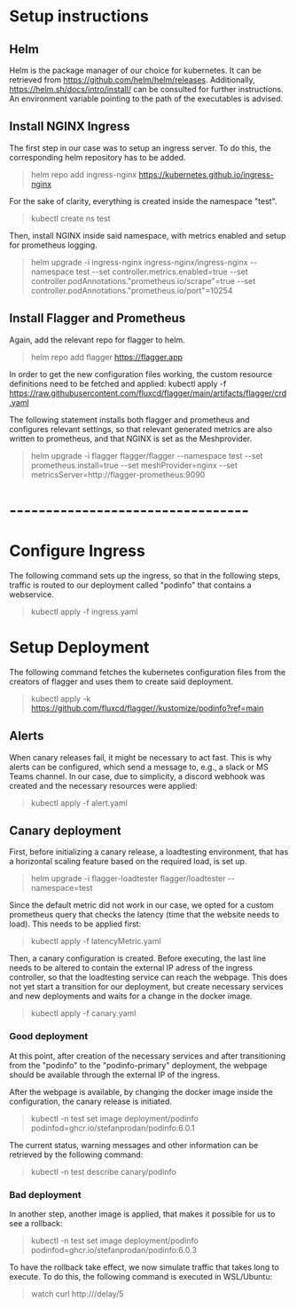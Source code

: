 # Setup instructions
## Helm
Helm is the package manager of our choice for kubernetes. It can be retrieved from https://github.com/helm/helm/releases. Additionally, https://helm.sh/docs/intro/install/ can be consulted for further instructions.
An environment variable pointing to the path of the executables is advised.

## Install NGINX Ingress
The first step in our case was to setup an ingress server. To do this, the corresponding helm repository has to be added.

>helm repo add ingress-nginx https://kubernetes.github.io/ingress-nginx

For the sake of clarity, everything is created inside the namespace "test".

>kubectl create ns test

Then, install NGINX inside said namespace, with metrics enabled and setup for prometheus logging.

>helm upgrade -i ingress-nginx ingress-nginx/ingress-nginx --namespace test --set controller.metrics.enabled=true --set controller.podAnnotations."prometheus\.io/scrape"=true --set controller.podAnnotations."prometheus\.io/port"=10254

## Install Flagger and Prometheus
Again, add the relevant repo for flagger to helm.
>helm repo add flagger https://flagger.app

In order to get the new configuration files working, the custom resource definitions need to be fetched and applied:
kubectl apply -f https://raw.githubusercontent.com/fluxcd/flagger/main/artifacts/flagger/crd.yaml

The following statement installs both flagger and prometheus and configures relevant settings, so that relevant generated metrics are also written to prometheus, and that NGINX is set as the Meshprovider.
>helm upgrade -i flagger flagger/flagger --namespace test --set prometheus.install=true --set meshProvider=nginx --set metricsServer=http://flagger-prometheus:9090

# ---------------------------------

# Configure Ingress
The following command sets up the ingress, so that in the following steps, traffic is routed to our deployment called "podinfo" that contains a webservice.

>kubectl apply -f ingress.yaml

# Setup Deployment
The following command fetches the kubernetes configuration files from the creators of flagger and uses them to create said deployment.
>kubectl apply -k https://github.com/fluxcd/flagger//kustomize/podinfo?ref=main

## Alerts
When canary releases fail, it might be necessary to act fast. This is why alerts can be configured, which send a message to, e.g., a slack or MS Teams channel. In our case, due to simplicity, a discord webhook was created and the necessary resources were applied:
>kubectl apply -f alert.yaml

## Canary deployment
First, before initializing a canary release, a loadtesting environment, that has a horizontal scaling feature based on the required load, is set up.
>helm upgrade -i flagger-loadtester flagger/loadtester --namespace=test

Since the default metric did not work in our case, we opted for a custom prometheus query that checks the latency (time that the website needs to load). This needs to be applied first:
>kubectl apply -f latencyMetric.yaml

Then, a canary configuration is created. Before executing, the last line needs to be altered to contain the external IP adress of the ingress controller, so that the loadtesting service can reach the webpage.
This does not yet start a transition for our deployment, but create necessary services and new deployments and waits for a change in the docker image.
>kubectl apply -f canary.yaml

### Good deployment
At this point, after creation of the necessary services and after transitioning from the "podinfo" to the "podinfo-primary" deployment, the webpage should be available through the external IP of the ingress.

After the webpage is available, by changing the docker image inside the configuration, the canary release is initiated.
>kubectl -n test set image deployment/podinfo podinfod=ghcr.io/stefanprodan/podinfo:6.0.1

The current status, warning messages and other information can be retrieved by the following command:
>kubectl -n test describe canary/podinfo

### Bad deployment
In another step, another image is applied, that makes it possible for us to see a rollback:
>kubectl -n test set image deployment/podinfo podinfod=ghcr.io/stefanprodan/podinfo:6.0.3

To have the rollback take effect, we now simulate traffic that takes long to execute. To do this, the following command is executed in WSL/Ubuntu:
>watch curl http://<ingress-url>/delay/5


